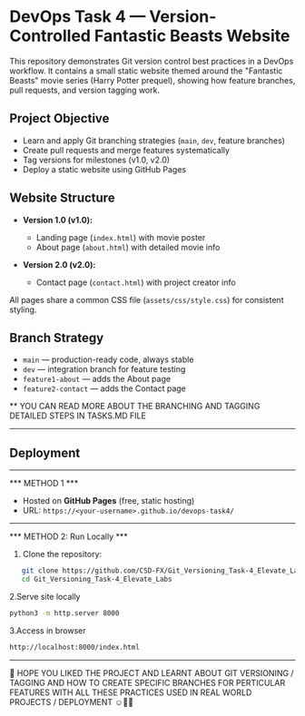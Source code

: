 # DevOps Task 4 — Version-Controlled Fantastic Beasts Website

This repository demonstrates Git version control best practices in a DevOps workflow. 
It contains a small static website themed around the "Fantastic Beasts" movie series 
(Harry Potter prequel), showing how feature branches, pull requests, and version tagging work.

## Project Objective
- Learn and apply Git branching strategies (`main`, `dev`, feature branches)
- Create pull requests and merge features systematically
- Tag versions for milestones (v1.0, v2.0)
- Deploy a static website using GitHub Pages

## Website Structure
- **Version 1.0 (v1.0):**  
  - Landing page (`index.html`) with movie poster  
  - About page (`about.html`) with detailed movie info

- **Version 2.0 (v2.0):**  
  - Contact page (`contact.html`) with project creator info  

All pages share a common CSS file (`assets/css/style.css`) for consistent styling.

## Branch Strategy
- `main` — production-ready code, always stable  
- `dev` — integration branch for feature testing  
- `feature1-about` — adds the About page  
- `feature2-contact` — adds the Contact page

** YOU CAN READ MORE ABOUT THE BRANCHING AND TAGGING DETAILED STEPS IN TASKS.MD FILE

---

## Deployment

---
*** METHOD 1 ***
- Hosted on **GitHub Pages** (free, static hosting)  
- URL: `https://<your-username>.github.io/devops-task4/`

___

*** METHOD 2: Run Locally ***
1. Clone the repository:
```bash
   git clone https://github.com/CSD-FX/Git_Versioning_Task-4_Elevate_Labs.git
   cd Git_Versioning_Task-4_Elevate_Labs
```
2.Serve site locally
```bash
python3 -m http.server 8000
```
3.Access in browser
```bash
http://localhost:8000/index.html
```
---
🫡 HOPE YOU LIKED THE PROJECT AND LEARNT ABOUT GIT VERSIONING / TAGGING AND HOW TO CREATE SPECIFIC BRANCHES FOR PERTICULAR FEATURES WITH ALL THESE PRACTICES USED IN REAL WORLD PROJECTS / DEPLOYMENT ☺️✌🏼

